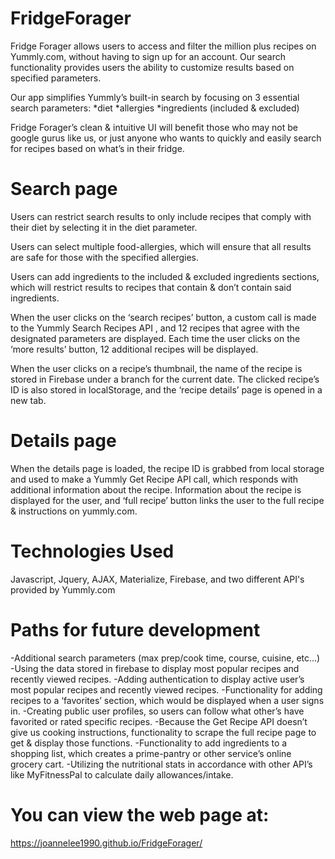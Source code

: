 # FridgeForager
Fridge Forager allows users to access and filter the million plus recipes on Yummly.com, without having to sign up for an account.  Our search functionality provides users the ability to customize results based on specified parameters.

Our app simplifies Yummly’s built-in search by focusing on 3 essential search parameters: 
*diet
*allergies
*ingredients (included & excluded)

Fridge Forager’s clean & intuitive UI will benefit those who may not be google gurus like us, or just anyone who wants to quickly and easily search for recipes based on what’s in their fridge. 

# Search page
Users can restrict search results to only include recipes that comply with their diet by selecting it in the diet parameter.

Users can select multiple food-allergies, which will ensure that all results are safe for those with the specified allergies.

Users can add ingredients to the included & excluded ingredients sections, which will restrict results to recipes that contain & don’t contain said ingredients.

When the user clicks on the ‘search recipes’ button, a custom call is made to the Yummly Search Recipes API , and 12 recipes that agree with the designated parameters are displayed.  Each time the user clicks on the ‘more results’ button, 12 additional recipes will be displayed.

When the user clicks on a recipe’s thumbnail, the name of the recipe is stored in Firebase under a branch for the current date.  The clicked recipe’s ID is also stored in localStorage, and the ‘recipe details’ page is opened in a new tab.

# Details page
When the details page is loaded, the recipe ID is grabbed from local storage and used to make a Yummly Get Recipe API call, which responds with additional information about the recipe.  Information about the recipe is displayed for the user, and ‘full recipe’ button links the user to the full recipe & instructions on yummly.com.

# Technologies Used
Javascript, Jquery, AJAX, Materialize, Firebase, and two different API's provided by Yummly.com

# Paths for future development
-Additional search parameters (max prep/cook time, course, cuisine, etc...)
-Using the data stored in firebase to display most popular recipes and recently viewed recipes.
-Adding authentication to display active user’s most popular recipes and recently viewed recipes.
-Functionality for adding recipes to a ‘favorites’ section, which would be displayed when a user signs in.
-Creating public user profiles, so users can follow what other’s have favorited or rated specific recipes.
-Because the Get Recipe API doesn’t give us cooking instructions, functionality to scrape the full recipe page to get & display those functions.
-Functionality to add ingredients to a shopping list, which creates a prime-pantry or other service’s online grocery cart.
-Utilizing the nutritional stats in accordance with other API’s like MyFitnessPal to calculate daily allowances/intake.

# You can view the web page at:
https://joannelee1990.github.io/FridgeForager/
